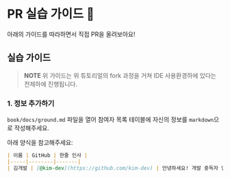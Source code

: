 # PR 실습 가이드 🚀
아래의 가이드를 따라하면서 직접 PR을 올려보아요!

## 실습 가이드
> **NOTE** 위 가이드는 위 튜토리얼의 fork 과정을 거쳐 IDE 사용환경하에 있다는 전제하에 진행됩니다.


### 1. 정보 추가하기
`book/docs/ground.md` 파일을 열어 참여자 목록 테이블에 자신의 정보를 `markdown`으로 작성해주세요.

아래 양식을 참고해주세요:

```markdown
| 이름 | GitHub | 한줄 인사 |
|-----|--------|-------|
| 김개발 | [@kim-dev](https://github.com/kim-dev) | 안녕하세요! 개발 중독자 입니다. |
```

